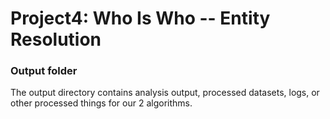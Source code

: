 # Project4: Who Is Who -- Entity Resolution

### Output folder

The output directory contains analysis output, processed datasets, logs, or other processed things for our 2 algorithms.


